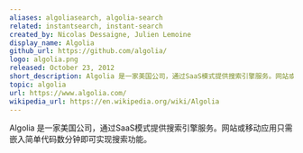 ```yaml
---
aliases: algoliasearch, algolia-search
related: instantsearch, instant-search
created_by: Nicolas Dessaigne, Julien Lemoine
display_name: Algolia
github_url: https://github.com/algolia/
logo: algolia.png
released: October 23, 2012
short_description: Algolia 是一家美国公司，通过SaaS模式提供搜索引擎服务。网站或移动应用只需嵌入简单代码数分钟即可实现搜索功能。
topic: algolia
url: https://www.algolia.com/
wikipedia_url: https://en.wikipedia.org/wiki/Algolia
---
```

Algolia 是一家美国公司，通过SaaS模式提供搜索引擎服务。网站或移动应用只需嵌入简单代码数分钟即可实现搜索功能。